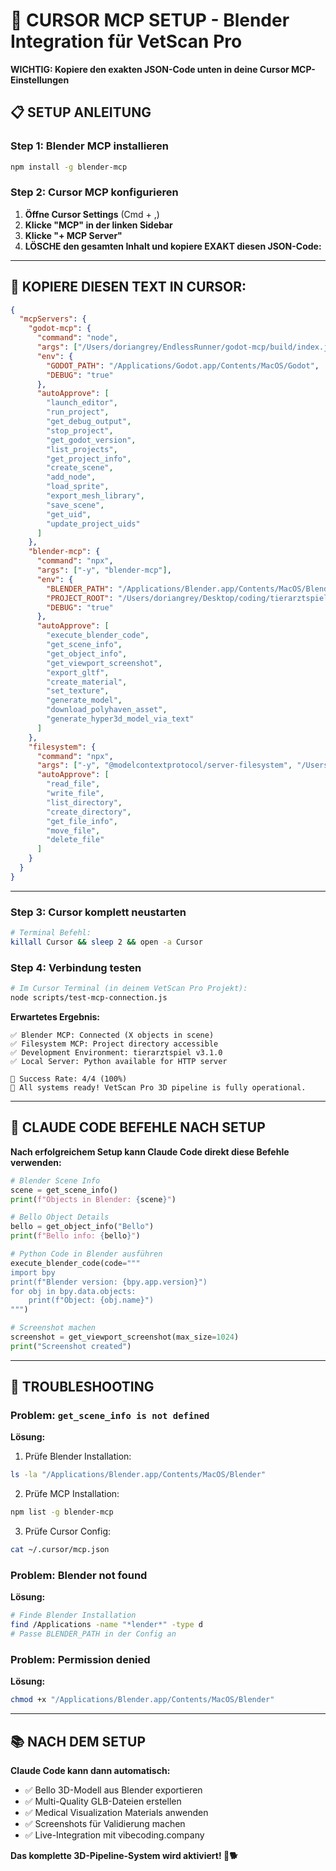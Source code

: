 # 🎯 CURSOR MCP SETUP - Blender Integration für VetScan Pro

**WICHTIG: Kopiere den exakten JSON-Code unten in deine Cursor MCP-Einstellungen**

## 📋 **SETUP ANLEITUNG**

### **Step 1: Blender MCP installieren**
```bash
npm install -g blender-mcp
```

### **Step 2: Cursor MCP konfigurieren**
1. **Öffne Cursor Settings** (Cmd + ,)
2. **Klicke "MCP" in der linken Sidebar** 
3. **Klicke "+ MCP Server"**
4. **LÖSCHE den gesamten Inhalt und kopiere EXAKT diesen JSON-Code:**

---

## 📄 **KOPIERE DIESEN TEXT IN CURSOR:**

```json
{
  "mcpServers": {
    "godot-mcp": {
      "command": "node",
      "args": ["/Users/doriangrey/EndlessRunner/godot-mcp/build/index.js"],
      "env": {
        "GODOT_PATH": "/Applications/Godot.app/Contents/MacOS/Godot",
        "DEBUG": "true"
      },
      "autoApprove": [
        "launch_editor",
        "run_project",
        "get_debug_output",
        "stop_project",
        "get_godot_version",
        "list_projects",
        "get_project_info",
        "create_scene",
        "add_node",
        "load_sprite",
        "export_mesh_library",
        "save_scene",
        "get_uid",
        "update_project_uids"
      ]
    },
    "blender-mcp": {
      "command": "npx",
      "args": ["-y", "blender-mcp"],
      "env": {
        "BLENDER_PATH": "/Applications/Blender.app/Contents/MacOS/Blender",
        "PROJECT_ROOT": "/Users/doriangrey/Desktop/coding/tierarztspiel",
        "DEBUG": "true"
      },
      "autoApprove": [
        "execute_blender_code",
        "get_scene_info",
        "get_object_info",
        "get_viewport_screenshot",
        "export_gltf",
        "create_material",
        "set_texture",
        "generate_model",
        "download_polyhaven_asset",
        "generate_hyper3d_model_via_text"
      ]
    },
    "filesystem": {
      "command": "npx",
      "args": ["-y", "@modelcontextprotocol/server-filesystem", "/Users/doriangrey/Desktop/coding/tierarztspiel"],
      "autoApprove": [
        "read_file",
        "write_file",
        "list_directory",
        "create_directory",
        "get_file_info",
        "move_file",
        "delete_file"
      ]
    }
  }
}
```

---

### **Step 3: Cursor komplett neustarten**
```bash
# Terminal Befehl:
killall Cursor && sleep 2 && open -a Cursor
```

### **Step 4: Verbindung testen**
```bash
# Im Cursor Terminal (in deinem VetScan Pro Projekt):
node scripts/test-mcp-connection.js
```

**Erwartetes Ergebnis:**
```
✅ Blender MCP: Connected (X objects in scene)
✅ Filesystem MCP: Project directory accessible
✅ Development Environment: tierarztspiel v3.1.0
✅ Local Server: Python available for HTTP server

🎯 Success Rate: 4/4 (100%)
🚀 All systems ready! VetScan Pro 3D pipeline is fully operational.
```

---

## 🎯 **CLAUDE CODE BEFEHLE NACH SETUP**

**Nach erfolgreichem Setup kann Claude Code direkt diese Befehle verwenden:**

```python
# Blender Scene Info
scene = get_scene_info()
print(f"Objects in Blender: {scene}")

# Bello Object Details  
bello = get_object_info("Bello")
print(f"Bello info: {bello}")

# Python Code in Blender ausführen
execute_blender_code(code="""
import bpy
print(f"Blender version: {bpy.app.version}")
for obj in bpy.data.objects:
    print(f"Object: {obj.name}")
""")

# Screenshot machen
screenshot = get_viewport_screenshot(max_size=1024)
print("Screenshot created")
```

---

## 🔧 **TROUBLESHOOTING**

### Problem: `get_scene_info is not defined`
**Lösung:**
1. Prüfe Blender Installation:
```bash
ls -la "/Applications/Blender.app/Contents/MacOS/Blender"
```

2. Prüfe MCP Installation:
```bash
npm list -g blender-mcp
```

3. Prüfe Cursor Config:
```bash
cat ~/.cursor/mcp.json
```

### Problem: Blender not found
**Lösung:** 
```bash
# Finde Blender Installation
find /Applications -name "*lender*" -type d
# Passe BLENDER_PATH in der Config an
```

### Problem: Permission denied
**Lösung:**
```bash
chmod +x "/Applications/Blender.app/Contents/MacOS/Blender"
```

---

## 📚 **NACH DEM SETUP**

**Claude Code kann dann automatisch:**
- ✅ Bello 3D-Modell aus Blender exportieren
- ✅ Multi-Quality GLB-Dateien erstellen  
- ✅ Medical Visualization Materials anwenden
- ✅ Screenshots für Validierung machen
- ✅ Live-Integration mit vibecoding.company

**Das komplette 3D-Pipeline-System wird aktiviert! 🚀🐕**